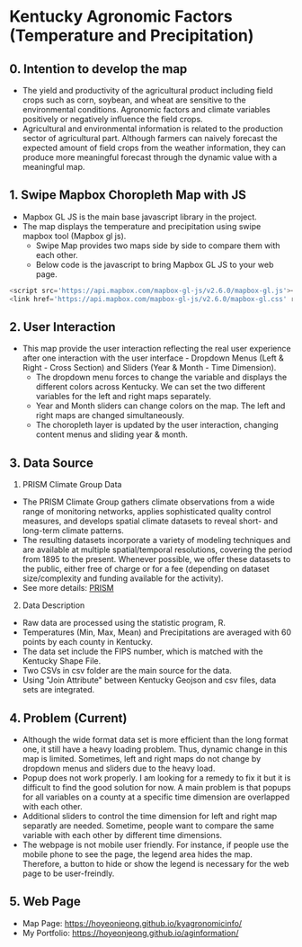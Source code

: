 # Kentucky Agronomic Factors (Temperature and Precipitation)
## 0. Intention to develop the map
- The yield and productivity of the agricultural product including field crops such as corn, soybean, and wheat are sensitive to the environmental conditions. Agronomic factors and climate variables positively or negatively influence the field crops.
- Agricultural and environmental information is related to the production sector of agricultural part. Although farmers can naively forecast the expected amount of field crops from the weather information, they can produce more meaningful forecast through the dynamic value with a meaningful map.

## 1. Swipe Mapbox Choropleth Map with JS
- Mapbox GL JS is the main base javascript library in the project.
- The map displays the temperature and precipitation using swipe mapbox tool (Mapbox gl js).
    - Swipe Map provides two maps side by side to compare them with each other.
    - Below code is the javascript to bring Mapbox GL JS to your web page.
```js
<script src='https://api.mapbox.com/mapbox-gl-js/v2.6.0/mapbox-gl.js'></script>
<link href='https://api.mapbox.com/mapbox-gl-js/v2.6.0/mapbox-gl.css' rel='stylesheet'/>
```

## 2. User Interaction
- This map provide the user interaction reflecting the real user experience after one interaction with the user interface - Dropdown Menus (Left & Right - Cross Section) and Sliders (Year & Month - Time Dimension).
    - The dropdown menu forces to change the variable and displays the different colors across Kentucky. We can set the two different variables for the left and right maps separately.
    - Year and Month sliders can change colors on the map. The left and right maps are changed simultaneously.
    - The choropleth layer is updated by the user interaction, changing content menus and sliding year & month.

## 3. Data Source
1. PRISM Climate Group Data
- The PRISM Climate Group gathers climate observations from a wide range of monitoring networks, applies sophisticated quality control measures, and develops spatial climate datasets to reveal short- and long-term climate patterns. 
- The resulting datasets incorporate a variety of modeling techniques and are available at multiple spatial/temporal resolutions, covering the period from 1895 to the present. Whenever possible, we offer these datasets to the public, either free of charge or for a fee (depending on dataset size/complexity and funding available for the activity).
- See more details: [PRISM](https://prism.oregonstate.edu/)

2. Data Description
- Raw data are processed using the statistic program, R. 
- Temperatures (Min, Max, Mean) and Precipitations are averaged with 60 points by each county in Kentucky.
- The data set include the FIPS number, which is matched with the Kentucky Shape File.
- Two CSVs in csv folder are the main source for the data.
- Using "Join Attribute" between Kentucky Geojson and csv files, data sets are integrated.

## 4. Problem (Current)
- Although the wide format data set is more efficient than the long format one, it still have a heavy loading problem. Thus, dynamic change in this map is limited. Sometimes, left and right maps do not change by dropdown menus and sliders due to the heavy load.
- Popup does not work properly. I am looking for a remedy to fix it but it is difficult to find the good solution for now. A main problem is that popups for all variables on a county at a specific time dimension are overlapped with each other.
- Additional sliders to control the time dimension for left and right map separatly are needed. Sometime, people want to compare the same variable with each other by different time dimensions.
- The webpage is not mobile user friendly. For instance, if people use the mobile phone to see the page, the legend area hides the map. Therefore, a button to hide or show the legend is necessary for the web page to be user-freindly.

## 5. Web Page
- Map Page: https://hoyeonjeong.github.io/kyagronomicinfo/
- My Portfolio: https://hoyeonjeong.github.io/aginformation/